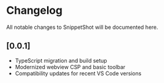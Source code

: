 # Changelog

All notable changes to SnippetShot will be documented here.

## [0.0.1]
- TypeScript migration and build setup
- Modernized webview CSP and basic toolbar
- Compatibility updates for recent VS Code versions
